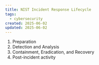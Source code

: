 ```yaml
---
title: NIST Incident Response Lifecycle
tags:
  - cybersecurity
created: 2025-06-02
updated: 2025-06-02
---
```


1. Preparation
2. Detection and Analysis
3. Containment, Eradication, and Recovery
4. Post-incident activity